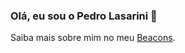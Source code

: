### Olá, eu sou o Pedro Lasarini 👋

Saiba mais sobre mim no meu [Beacons]("https://beacons.ai/lasarini/").
 
<!--
**lasarinii/lasarinii** is a ✨ _special_ ✨ repository because its `README.md` (this file) appears on your GitHub profile.

Here are some ideas to get you started:

- 🔭 I’m currently working on ...
- 🌱 I’m currently learning ...
- 👯 I’m looking to collaborate on ...
- 🤔 I’m looking for help with ...
- 💬 Ask me about ...
- 📫 How to reach me: ...
- 😄 Pronouns: ...
- ⚡ Fun fact: ...
-->
